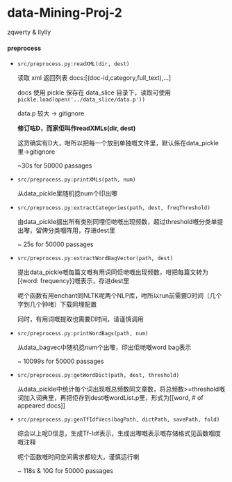 # data-Mining-Proj-2
zqwerty & llylly

#### preprocess

+ `src/preprocess.py:readXML(dir, dest)`

  读取 xml 返回列表 docs:[(doc-id,category,full_text),...]

  docs 使用 pickle 保存在 data_slice 目录下，读取可使用 `pickle.load(open('../data_slice/data.p'))`

  data.p 较大 -> gitignore

  **修订咗D，而家佢叫作readXMLs(dir, dest)**

  这货确实有D大，咁所以把每一个放到单独嘅文件里，默认係在data_pickle里->gitignore

  ~30s for 50000 passages

+ `src/preprocess.py:printXMLs(path, num)`

  从data_pickle里随机捻num个印出嚟

+ `src/preprocess.py:extractCategories(path, dest, freqThreshold)`

  由data_pickle搵出所有类别同埋佢哋嘅出现频数，超过threshold嘅分类单提出嚟，留俾分类嗰阵用，存进dest里

  ~ 25s for 50000 passages

+ `src/preprocess.py:extractWordBagVector(path, dest)`

  提出data_pickle嘅每篇文嘅有用词同佢哋嘅出现频数，咁把每篇文转为[{word: frequency}]嘅表示，存进dest里

  呢个函数有用enchant同NLTK呢两个NLP库，咁所以run前需要D时间（几个字到几个钟啫）下载同埋配置

  同时，有用词嘅提取也需要D时间，请谨慎调用

+ `src/preprocess.py:printWordBags(path, num)`

  从data_bagvec中随机捻num个出嚟，印出佢哋嘅word bag表示

  ~ 10099s for 50000 passages

+ `src/preprocess.py:getWordDict(path, dest, threshold)`

  从data_pickle中统计每个词出现嘅总频数同文章数，将总频数>=threshold嘅词加入词典里，再把佢存到dest嘅wordList.p里，形式为[[word, # of appeared docs]]

+ `src/preprocess.py:genTfIdfVecs(bagPath, dictPath, savePath, fold)`

  综合以上呢D信息，生成Tf-Idf表示，生成出嚟嘅表示嘅存储格式见函数嗰度嘅注释


  呢个函数嘅时间空间需求都较大，谨慎运行喇

  ~ 118s & 10G for 50000 passages